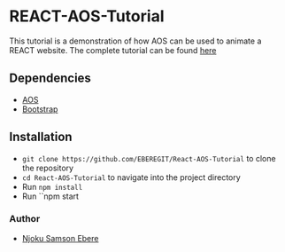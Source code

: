# REACT-AOS-Tutorial
This tutorial is a demonstration of how AOS can be used to animate a REACT website. The complete tutorial can be found [here](https://dev.to/ebereplenty/css-animation-without-css-aos-in-plain-js-and-react-4jfj)

## Dependencies
* [AOS](https://michalsnik.github.io/aos/)
* [Bootstrap](https://getbootstrap.com/docs/3.3/getting-started/)

## Installation
- ``git clone https://github.com/EBEREGIT/React-AOS-Tutorial`` to clone the repository
- ``cd React-AOS-Tutorial`` to navigate into the project directory
- Run ``npm install``
- Run ``npm start

### Author
- [Njoku Samson Ebere](https://twitter.com/eberetwit)
